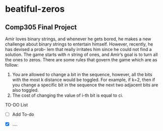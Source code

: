 # beatiful-zeros

## Comp305 Final Project

Amir loves binary strings, and whenever he gets bored, he makes a new challenge about binary strings to entertain himself. However, recently, he has devised a prob- lem that really irritates him since he could not find a solution.
The game starts with n string of ones, and Amir’s goal is to turn all the ones to zeros. There are some rules that govern the game which are as follow:
1. You are allowed to change a bit in the sequence, however, all the bits with the most k distance would be toggled. For example, if k=2, then if you change a specific bit in the sequence the next two adjacent bits are also toggled.
2. The cost of changing the value of i-th bit is equal to ci.

 
 
 
 TO-DO List
- [ ] Add To-do
- [x] ....

